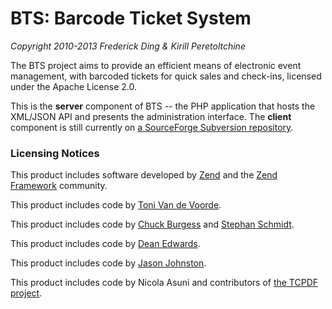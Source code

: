 BTS: Barcode Ticket System
==========================
_Copyright 2010-2013 Frederick Ding & Kirill Peretoltchine_

The BTS project aims to provide an efficient means of electronic event management, with 
barcoded tickets for quick sales and check-ins, licensed under the Apache License 2.0. 

This is the **server** component of BTS -- the PHP application that hosts the XML/JSON 
API and presents the administration interface. The **client** component is still currently 
on [a SourceForge Subversion repository](https://svn.code.sf.net/p/barcodetickets/code/).

### Licensing Notices

This product includes software developed by [Zend](http://www.zend.com/) and 
the [Zend Framework](http://framework.zend.com/) community.

This product includes code by [Toni Van de Voorde](http://www.devexp.eu/).

This product includes code by [Chuck Burgess](http://pear.php.net/user/ashnazg) 
and [Stephan Schmidt](http://pear.php.net/user/schst).

This product includes code by [Dean Edwards](http://code.google.com/p/ie7-js/).

This product includes code by [Jason Johnston](http://css3pie.com/).

This product includes code by Nicola Asuni and contributors of [the TCPDF 
project](http://www.tcpdf.org/).

